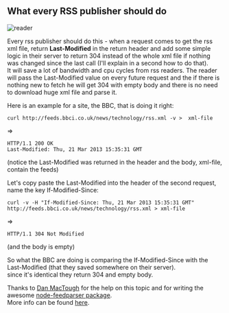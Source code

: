 ## What every RSS publisher should do

![reader](http://4.bp.blogspot.com/-utB1KPeLN7Q/UQb-ZoECSLI/AAAAAAAADnw/nheaXiyD6ok/s1600/blog.png)

Every rss publisher should do this - when a request comes to get the rss xml file, return **Last-Modified** in the return header and add some simple logic in their server to return 304 instead of the whole xml file if nothing was changed since the last call (I'll explain in a second how to do that).  
It will save a lot of bandwidth and cpu cycles from rss readers. The reader will pass the Last-Modified value on every future request and the if there is nothing new to fetch he will get 304 with empty body and there is no need to download huge xml file and parse it.  

Here is an example for a site, the BBC, that is doing it right:

    curl http://feeds.bbci.co.uk/news/technology/rss.xml -v >  xml-file

=>

    HTTP/1.1 200 OK
    Last-Modified: Thu, 21 Mar 2013 15:35:31 GMT

(notice the Last-Modified was returned in the header and the body, xml-file, contain the feeds)


Let's copy paste the Last-Modified into the header of the second request, name the key If-Modified-Since:

    curl -v -H "If-Modified-Since: Thu, 21 Mar 2013 15:35:31 GMT" http://feeds.bbci.co.uk/news/technology/rss.xml > xml-file
=>

    HTTP/1.1 304 Not Modified

(and the body is empty)


So what the BBC are doing is comparing the If-Modified-Since with the Last-Modified (that they saved somewhere on their server).  
since it's identical they return 304 and empty body.

Thanks to [Dan MacTough](https://github.com/danmactough) for the help on this topic and for writing the awesome [node-feedparser package](https://github.com/danmactough/node-feedparser).  
More info can be found [here](http://fishbowl.pastiche.org/2002/10/21/http_conditional_get_for_rss_hackers/).



